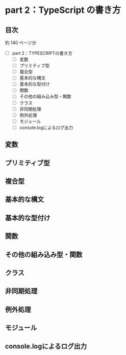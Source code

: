 # part 2：TypeScript の書き方

## 目次

約 140 ページ分

- [ ] part 2：TYPESCRIPTの書き方
  - [ ] 変数
  - [ ] プリミティブ型
  - [ ] 複合型
  - [ ] 基本的な構文
  - [ ] 基本的な型付け
  - [ ] 関数
  - [ ] その他の組み込み型・関数
  - [ ] クラス
  - [ ] 非同期処理
  - [ ] 例外処理
  - [ ] モジュール
  - [ ] console.logによるログ出力

## 変数
## プリミティブ型
## 複合型
## 基本的な構文
## 基本的な型付け
## 関数
## その他の組み込み型・関数
## クラス
## 非同期処理
## 例外処理
## モジュール
## console.logによるログ出力
